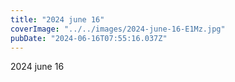```yaml
---
title: "2024 june 16"
coverImage: "../../images/2024-june-16-E1Mz.jpg"
pubDate: "2024-06-16T07:55:16.037Z"
---
```


2024 june 16
